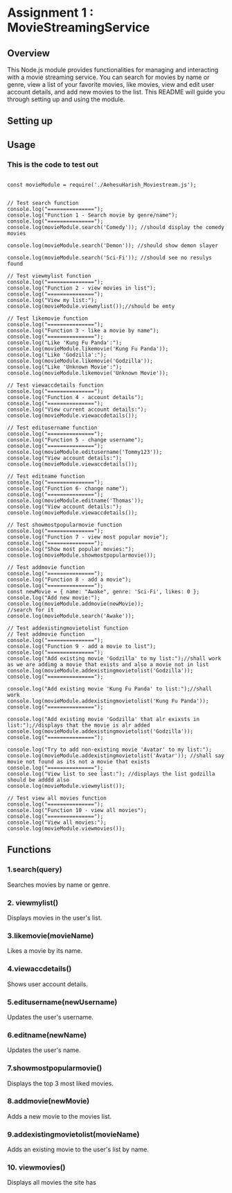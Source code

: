 # Assignment 1 : MovieStreamingService

## Overview
This Node.js module provides functionalities for managing and interacting with a movie streaming service. You can search for movies by name or genre, view a list of your favorite movies, like movies, view and edit user account details, and add new movies to the list. This README will guide you through setting up and using the module.


## Setting up

## Usage
### This is the code to test out
```

const movieModule = require('./AehesuHarish_Moviestream.js'); 


// Test search function
console.log("===============");
console.log("Function 1 - Search movie by genre/name");
console.log("===============");
console.log(movieModule.search('Comedy')); //should display the comedy movies

console.log(movieModule.search('Demon')); //should show demon slayer

console.log(movieModule.search('Sci-Fi')); //should see no resulys found

// Test viewmylist function
console.log("===============");
console.log("Function 2 - view movies in list");
console.log("===============");
console.log("View my list:");
console.log(movieModule.viewmylist());//should be emty

// Test likemovie function
console.log("===============");
console.log("Function 3 - like a movie by name");
console.log("===============");
console.log("Like 'Kung Fu Panda':");
console.log(movieModule.likemovie('Kung Fu Panda'));
console.log("Like 'Godzilla':");
console.log(movieModule.likemovie('Godzilla'));
console.log("Like 'Unknown Movie':");
console.log(movieModule.likemovie('Unknown Movie'));

// Test viewaccdetails function
console.log("===============");
console.log("Function 4 - account details");
console.log("===============");
console.log("View current account details:");
console.log(movieModule.viewaccdetails());

// Test editusername function
console.log("===============");
console.log("Function 5 - change username");
console.log("===============");
console.log(movieModule.editusername('Tommy123'));
console.log("View account details:");
console.log(movieModule.viewaccdetails());

// Test editname function
console.log("===============");
console.log("Function 6- change name");
console.log("===============");
console.log(movieModule.editname('Thomas'));
console.log("View account details:");
console.log(movieModule.viewaccdetails());

// Test showmostpopularmovie function
console.log("===============");
console.log("Function 7 - view most popular movie");
console.log("===============");
console.log("Show most popular movies:");
console.log(movieModule.showmostpopularmovie());

// Test addmovie function
console.log("===============");
console.log("Function 8 - add a movie");
console.log("===============");
const newMovie = { name: "Awake", genre: 'Sci-Fi', likes: 0 };
console.log("Add new movie:");
console.log(movieModule.addmovie(newMovie));
//search for it
console.log(movieModule.search('Awake'));

// Test addexistingmovietolist function
// Test addmovie function
console.log("===============");
console.log("Function 9 - add a movie to list");
console.log("===============");
console.log("Add existing movie 'Godzilla' to my list:");//shall work as we are addimg a movie that exists and also a movie not in list
console.log(movieModule.addexistingmovietolist('Godzilla'));
console.log("===============");

console.log("Add existing movie 'Kung Fu Panda' to list:");//shall work
console.log(movieModule.addexistingmovietolist('Kung Fu Panda'));
console.log("===============");

console.log("Add existing movie 'Godzilla' that alr exixsts in list:");//displays that the movie is alr added
console.log(movieModule.addexistingmovietolist('Godzilla'));
console.log("===============");

console.log("Try to add non-existing movie 'Avatar' to my list:");
console.log(movieModule.addexistingmovietolist('Avatar')); //shall say movie not found as its not a movie that exists
console.log("===============");
console.log("View list to see last:"); //displays the list godzilla should be adddd also
console.log(movieModule.viewmylist());

// Test view all movies function
console.log("===============");
console.log("Function 10 - view all movies");
console.log("===============");
console.log("View all movies:");
console.log(movieModule.viewmovies());

```


## Functions

###  1.search(query)
Searches movies by name or genre.

###  2. viewmylist()
Displays movies in the user's list.

###  3.likemovie(movieName)
Likes a movie by its name.


###  4.viewaccdetails()
Shows user account details.

###  5.editusername(newUsername)
Updates the user's username.

###  6.editname(newName)
Updates the user's name.

###  7.showmostpopularmovie()
Displays the top 3 most liked movies.


###  8.addmovie(newMovie)
Adds a new movie to the movies list.

###  9.addexistingmovietolist(movieName)
Adds an existing movie to the user's list by name.

###  10. viewmovies()
Displays all movies the site has
